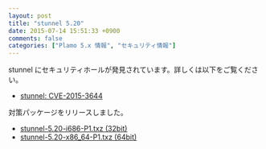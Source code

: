 ```yaml
---
layout: post
title: "stunnel 5.20"
date: 2015-07-14 15:51:33 +0900
comments: false
categories: ["Plamo 5.x 情報", "セキュリティ情報"]
---
```


stunnel にセキュリティホールが発見されています。詳しくは以下をご覧ください。

* [stunnel: CVE-2015-3644](https://www.stunnel.org/CVE-2015-3644.html)

対策パッケージをリリースしました。

* [stunnel-5.20-i686-P1.txz (32bit)](ftp://plamo.linet.gr.jp/pub/Plamo-5.x/x86/plamo/01_minimum/network.txz/stunnel-5.20-i686-P1.txz)
* [stunnel-5.20-x86_64-P1.txz (64bit)](ftp://plamo.linet.gr.jp/pub/Plamo-5.x/x86_64/plamo/01_minimum/network.txz/stunnel-5.20-x86_64-P1.txz)
